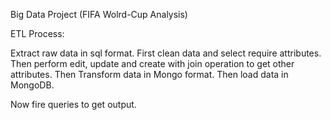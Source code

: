 Big Data Project (FIFA Wolrd-Cup Analysis)

ETL Process:

  Extract raw data in sql format.
  First clean data and select require attributes.
  Then perform edit, update and create with join operation to get other attributes.
  Then Transform data in Mongo format.
  Then load data in MongoDB.

Now fire queries to get output.

